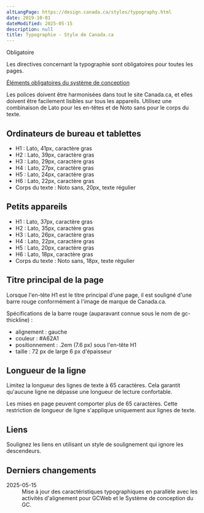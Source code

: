 ```yaml
---
altLangPage: https://design.canada.ca/styles/typography.html
date: 2019-10-01
dateModified: 2025-05-15
description: null
title: Typographie - Style de Canada.ca
---
```

<p><span class="label label-danger">Obligatoire</span></p>
<p>Les directives concernant la typographie sont obligatoires pour toutes les pages.</p>
<p><a href="{{ site.url }}/specifications/elements-obligatoires.html">Éléments obligatoires du système de conception</a></p>
<p>Les polices doivent être harmonisées dans tout le site Canada.ca, et elles doivent être facilement lisibles sur tous les appareils. Utilisez une combinaison de Lato pour les en-têtes et de Noto sans pour le corps du texte.</p>
<h2>Ordinateurs de bureau et tablettes</h2>
<ul>
  <li>H1&nbsp;: Lato, 41px, caractère gras</li>
  <li>H2&nbsp;: Lato, 39px, caractère gras</li>
  <li>H3&nbsp;: Lato, 29px, caractère gras</li>
  <li>H4&nbsp;: Lato, 27px, caractère gras</li>
  <li>H5&nbsp;: Lato, 24px, caractère gras</li>
  <li>H6&nbsp;: Lato, 22px, caractère gras</li>
  <li>Corps du texte&nbsp;: Noto sans, 20px, texte régulier</li>
</ul>
<h2>Petits appareils</h2>
<ul>
  <li>H1&nbsp;: Lato, 37px, caractère gras</li>
  <li>H2&nbsp;: Lato, 35px, caractère gras</li>
  <li>H3&nbsp;: Lato, 26px, caractère gras</li>
  <li>H4&nbsp;: Lato, 22px, caractère gras</li>
  <li>H5&nbsp;: Lato, 20px, caractère gras</li>
  <li>H6&nbsp;: Lato, 18px, caractère gras</li>
  <li>Corps du texte&nbsp;: Noto sans, 18px, texte régulier</li>
</ul>
<h2>Titre principal de la page</h2>
<p>Lorsque l'en-tête H1 est le titre principal d'une page, il est souligné d'une barre rouge conformément à l'image de marque de Canada.ca.</p>
<p>Spécifications de la barre rouge (auparavant connue sous le nom de gc-thickline)&nbsp;:</p>
<ul>
  <li>alignement&nbsp;: gauche</li>
  <li>couleur&nbsp;: #A62A1</li>
  <li>positionnement&nbsp;: .2em (7.6&nbsp;px) sous l'en-tête H1</li>
  <li>taille&nbsp;: 72&nbsp;px de large 6&nbsp;px d'épaisseur</li>
</ul>
<h2>Longueur de la ligne</h2>
<p>Limitez la longueur des lignes de texte à 65 caractères. Cela garantit qu'aucune ligne ne dépasse une longueur de lecture confortable.</p>
<p>Les mises en page peuvent comporter plus de 65 caractères. Cette restriction de longueur de ligne s'applique uniquement aux lignes de texte.</p>
<h2>Liens</h2>
<p>Soulignez les liens en utilisant un style de soulignement qui ignore les descendeurs.</p>
<h2>Derniers changements</h2>
<dl class="dl-horizontal">
  <dt><time>2025-05-15</time></dt>
  <dd>Mise à jour des caractéristiques typographiques en parallèle avec les activités d'alignement pour GCWeb et le Système de conception du GC.</dd>
</dl>
